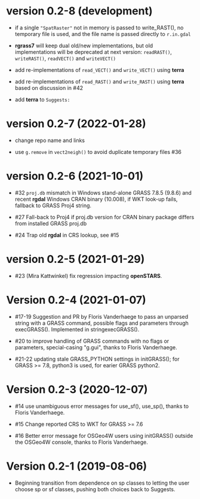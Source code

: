 # version 0.2-8 (development)

* if a single `"SpatRaster"` not in memory is passed to write_RAST(), no temporary file is used, and the file name is passed directly to `r.in.gdal`

* **rgrass7** will keep dual old/new implementations, but old implementations will be deprecated at next version: `readRAST()`, `writeRAST()`, `readVECT()` and `writeVECT()`

* add re-implementations of `read_VECT()` and `write_VECT()` using **terra**

* add re-implementations of `read_RAST()` and `write_RAST()` using **terra** based on discussion in #42

* add **terra** to `Suggests:`

# version 0.2-7 (2022-01-28)

* change repo name and links

* use `g.remove` in `vect2neigh()` to avoid duplicate temporary files #36

# version 0.2-6 (2021-10-01)

* #32 `proj.db` mismatch in Windows stand-alone GRASS 7.8.5 (9.8.6) and recent **rgdal** Windows CRAN binary (10.008), if WKT look-up fails, fallback to GRASS Proj4 string.

* #27 Fall-back to Proj4 if proj.db version for CRAN binary package differs from installed GRASS proj.db

* #24 Trap old **rgdal** in CRS lookup, see #15

# version 0.2-5 (2021-01-29)

* #23 (Mira Kattwinkel) fix regression impacting **openSTARS**.

# Version 0.2-4 (2021-01-07)

* #17-19 Suggestion and PR by Floris Vanderhaege to pass an unparsed string with a GRASS command, possible flags and parameters through execGRASS(). Implemented in stringexecGRASS().

* #20 to improve handling of GRASS commands with no flags or parameters, special-casing "g.gui", thanks to Floris Vanderhaege.

* #21-22 updating stale GRASS_PYTHON settings in initGRASS(); for GRASS >= 7.8, python3 is used, for earier GRASS python2.


# Version 0.2-3 (2020-12-07)

* #14 use unambiguous error messages for use_sf(), use_sp(), thanks to Floris Vanderhaege.

* #15 Change reported CRS to WKT for GRASS >= 7.6

* #16 Better error message for OSGeo4W users using initGRASS() outside the OSGeo4W console, thanks to Floris Vanderhaege.


# Version 0.2-1 (2019-08-06)

* Beginning transition from dependence on sp classes to letting the user choose sp or sf classes, pushing both choices back to Suggests.
